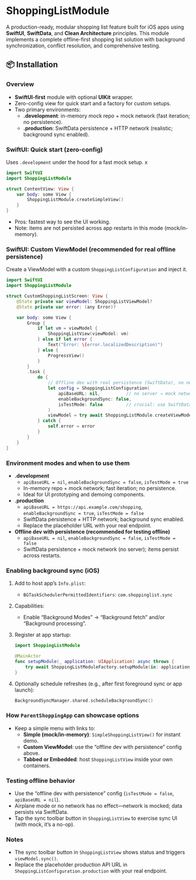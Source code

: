 # ShoppingListModule

A production-ready, modular shopping list feature built for iOS apps using **SwiftUI**, **SwiftData**, and **Clean Architecture** principles. This module implements a complete offline-first shopping list solution with background synchronization, conflict resolution, and comprehensive testing.

## 📦 Installation

### Overview

- **SwiftUI-first** module with optional **UIKit** wrapper.
- Zero-config view for quick start and a factory for custom setups.
- Two primary environments:
  - **.development**: in-memory mock repo + mock network (fast iteration; no persistence).
  - **.production**: SwiftData persistence + HTTP network (realistic; background sync enabled).

### SwiftUI: Quick start (zero-config)

Uses `.development` under the hood for a fast mock setup.
x

```swift
import SwiftUI
import ShoppingListModule

struct ContentView: View {
    var body: some View {
        ShoppingListModule.createSimpleView()
    }
}
```

- Pros: fastest way to see the UI working.
- Note: items are not persisted across app restarts in this mode (mock/in-memory).

### SwiftUI: Custom ViewModel (recommended for real offline persistence)

Create a ViewModel with a custom `ShoppingListConfiguration` and inject it.

```swift
import SwiftUI
import ShoppingListModule

struct CustomShoppingListScreen: View {
    @State private var viewModel: ShoppingListViewModel?
    @State private var error: (any Error)?

    var body: some View {
        Group {
            if let vm = viewModel {
                ShoppingListView(viewModel: vm)
            } else if let error {
                Text("Error: \(error.localizedDescription)")
            } else {
                ProgressView()
            }
        }
        .task {
            do {
                // Offline dev with real persistence (SwiftData), no network
                let config = ShoppingListConfiguration(
                    apiBaseURL: nil,          // no server → mock network
                    enableBackgroundSync: false,
                    isTestMode: false         // crucial: use SwiftData repo (persistent)
                )
                viewModel = try await ShoppingListModule.createViewModel(configuration: config)
            } catch {
                self.error = error
            }
        }
    }
}
```

### Environment modes and when to use them

- **.development**
  - `apiBaseURL = nil`, `enableBackgroundSync = false`, `isTestMode = true`
  - In-memory repo + mock network; fast iteration; no persistence.
  - Ideal for UI prototyping and demoing components.
- **.production**
  - `apiBaseURL = https://api.example.com/shopping`, `enableBackgroundSync = true`, `isTestMode = false`
  - SwiftData persistence + HTTP network; background sync enabled.
  - Replace the placeholder URL with your real endpoint.
- **Offline dev with persistence (recommended for testing offline)**
  - `apiBaseURL = nil`, `enableBackgroundSync = false`, `isTestMode = false`
  - SwiftData persistence + mock network (no server); items persist across restarts.

### Enabling background sync (iOS)

1. Add to host app’s `Info.plist`:
   - `BGTaskSchedulerPermittedIdentifiers`: `com.shoppinglist.sync`
2. Capabilities:
   - Enable “Background Modes” → “Background fetch” and/or “Background processing”.
3. Register at app startup:

   ```swift
   import ShoppingListModule

   @MainActor
   func setupModule(_ application: UIApplication) async throws {
       try await ShoppingListModuleFactory.setupModule(in: application, configuration: .production)
   }
   ```

4. Optionally schedule refreshes (e.g., after first foreground sync or app launch):
   ```swift
   BackgroundSyncManager.shared.scheduleBackgroundSync()
   ```

### How `ParentShoppingApp` can showcase options

- Keep a simple menu with links to:
  - **Simple (mock/in-memory)**: `SimpleShoppingListView()` for instant demo.
  - **Custom ViewModel**: use the “offline dev with persistence” config above.
  - **Tabbed or Embedded**: host `ShoppingListView` inside your own containers.

### Testing offline behavior

- Use the “offline dev with persistence” config (`isTestMode = false`, `apiBaseURL = nil`).
- Airplane mode or no network has no effect—network is mocked; data persists via SwiftData.
- Tap the sync toolbar button in `ShoppingListView` to exercise sync UI (with mock, it’s a no-op).

### Notes

- The sync toolbar button in `ShoppingListView` shows status and triggers `viewModel.sync()`.
- Replace the placeholder production API URL in `ShoppingListConfiguration.production` with your real endpoint.
